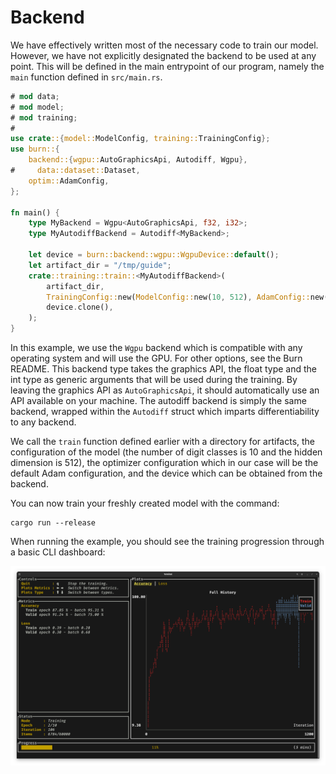 # Backend

We have effectively written most of the necessary code to train our model. However, we have not
explicitly designated the backend to be used at any point. This will be defined in the main
entrypoint of our program, namely the `main` function defined in `src/main.rs`.

```rust , ignore
# mod data;
# mod model;
# mod training;
# 
use crate::{model::ModelConfig, training::TrainingConfig};
use burn::{
    backend::{wgpu::AutoGraphicsApi, Autodiff, Wgpu},
#     data::dataset::Dataset,
    optim::AdamConfig,
};

fn main() {
    type MyBackend = Wgpu<AutoGraphicsApi, f32, i32>;
    type MyAutodiffBackend = Autodiff<MyBackend>;

    let device = burn::backend::wgpu::WgpuDevice::default();
    let artifact_dir = "/tmp/guide";
    crate::training::train::<MyAutodiffBackend>(
        artifact_dir,
        TrainingConfig::new(ModelConfig::new(10, 512), AdamConfig::new()),
        device.clone(),
    );
}
```

In this example, we use the `Wgpu` backend which is compatible with any operating system and will
use the GPU. For other options, see the Burn README. This backend type takes the graphics API, the
float type and the int type as generic arguments that will be used during the training. By leaving
the graphics API as `AutoGraphicsApi`, it should automatically use an API available on your machine.
The autodiff backend is simply the same backend, wrapped within the `Autodiff` struct which imparts
differentiability to any backend.

We call the `train` function defined earlier with a directory for artifacts, the configuration of
the model (the number of digit classes is 10 and the hidden dimension is 512), the optimizer
configuration which in our case will be the default Adam configuration, and the device which can be
obtained from the backend.

You can now train your freshly created model with the command:

```console
cargo run --release
```

When running the example, you should see the training progression through a basic CLI dashboard:

<img title="a title" alt="Alt text" src="./training-output.png">
